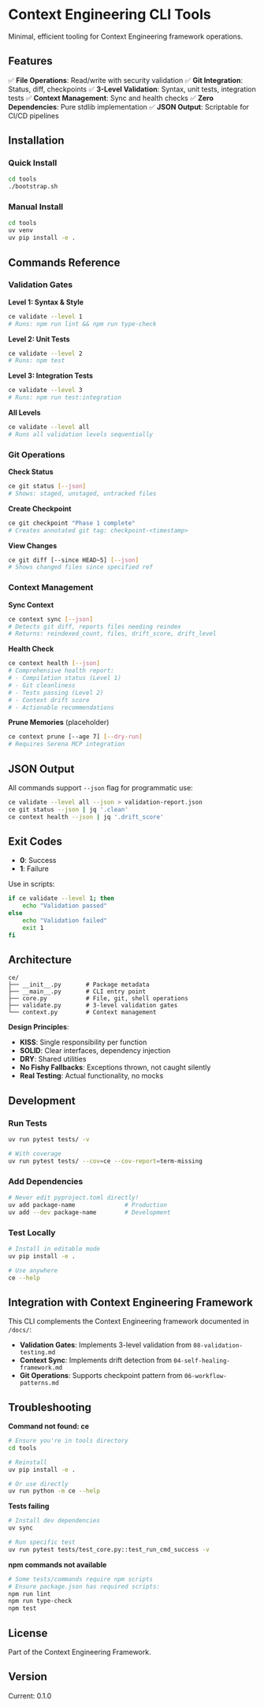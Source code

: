 # Context Engineering CLI Tools

Minimal, efficient tooling for Context Engineering framework operations.

## Features

✅ **File Operations**: Read/write with security validation
✅ **Git Integration**: Status, diff, checkpoints
✅ **3-Level Validation**: Syntax, unit tests, integration tests
✅ **Context Management**: Sync and health checks
✅ **Zero Dependencies**: Pure stdlib implementation
✅ **JSON Output**: Scriptable for CI/CD pipelines

## Installation

### Quick Install
```bash
cd tools
./bootstrap.sh
```

### Manual Install
```bash
cd tools
uv venv
uv pip install -e .
```

## Commands Reference

### Validation Gates

**Level 1: Syntax & Style**
```bash
ce validate --level 1
# Runs: npm run lint && npm run type-check
```

**Level 2: Unit Tests**
```bash
ce validate --level 2
# Runs: npm test
```

**Level 3: Integration Tests**
```bash
ce validate --level 3
# Runs: npm run test:integration
```

**All Levels**
```bash
ce validate --level all
# Runs all validation levels sequentially
```

### Git Operations

**Check Status**
```bash
ce git status [--json]
# Shows: staged, unstaged, untracked files
```

**Create Checkpoint**
```bash
ce git checkpoint "Phase 1 complete"
# Creates annotated git tag: checkpoint-<timestamp>
```

**View Changes**
```bash
ce git diff [--since HEAD~5] [--json]
# Shows changed files since specified ref
```

### Context Management

**Sync Context**
```bash
ce context sync [--json]
# Detects git diff, reports files needing reindex
# Returns: reindexed_count, files, drift_score, drift_level
```

**Health Check**
```bash
ce context health [--json]
# Comprehensive health report:
# - Compilation status (Level 1)
# - Git cleanliness
# - Tests passing (Level 2)
# - Context drift score
# - Actionable recommendations
```

**Prune Memories** (placeholder)
```bash
ce context prune [--age 7] [--dry-run]
# Requires Serena MCP integration
```

## JSON Output

All commands support `--json` flag for programmatic use:

```bash
ce validate --level all --json > validation-report.json
ce git status --json | jq '.clean'
ce context health --json | jq '.drift_score'
```

## Exit Codes

- **0**: Success
- **1**: Failure

Use in scripts:
```bash
if ce validate --level 1; then
    echo "Validation passed"
else
    echo "Validation failed"
    exit 1
fi
```

## Architecture

```
ce/
├── __init__.py       # Package metadata
├── __main__.py       # CLI entry point
├── core.py           # File, git, shell operations
├── validate.py       # 3-level validation gates
└── context.py        # Context management
```

**Design Principles**:
- **KISS**: Single responsibility per function
- **SOLID**: Clear interfaces, dependency injection
- **DRY**: Shared utilities
- **No Fishy Fallbacks**: Exceptions thrown, not caught silently
- **Real Testing**: Actual functionality, no mocks

## Development

### Run Tests
```bash
uv run pytest tests/ -v

# With coverage
uv run pytest tests/ --cov=ce --cov-report=term-missing
```

### Add Dependencies
```bash
# Never edit pyproject.toml directly!
uv add package-name              # Production
uv add --dev package-name        # Development
```

### Test Locally
```bash
# Install in editable mode
uv pip install -e .

# Use anywhere
ce --help
```

## Integration with Context Engineering Framework

This CLI complements the Context Engineering framework documented in `/docs/`:

- **Validation Gates**: Implements 3-level validation from `08-validation-testing.md`
- **Context Sync**: Implements drift detection from `04-self-healing-framework.md`
- **Git Operations**: Supports checkpoint pattern from `06-workflow-patterns.md`

## Troubleshooting

**Command not found: ce**
```bash
# Ensure you're in tools directory
cd tools

# Reinstall
uv pip install -e .

# Or use directly
uv run python -m ce --help
```

**Tests failing**
```bash
# Install dev dependencies
uv sync

# Run specific test
uv run pytest tests/test_core.py::test_run_cmd_success -v
```

**npm commands not available**
```bash
# Some tests/commands require npm scripts
# Ensure package.json has required scripts:
npm run lint
npm run type-check
npm test
```

## License

Part of the Context Engineering Framework.

## Version

Current: 0.1.0
